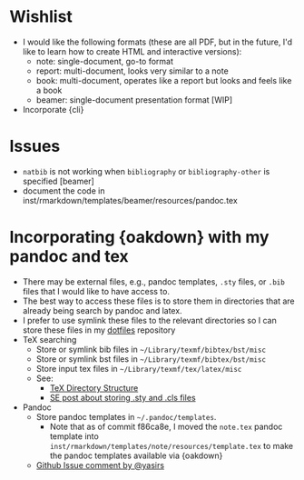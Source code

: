 # Wishlist

- I would like the following formats (these are all PDF, but in the future, I'd like to learn how to create HTML and interactive versions):
  - note: single-document, go-to format
  - report: multi-document, looks very similar to a note
  - book: multi-document, operates like a report but looks and feels like a book
  - beamer: single-document presentation format [WIP]
- Incorporate {cli}

# Issues

- `natbib` is not working when `bibliography` or `bibliography-other` is specified [beamer]
- document the code in inst/rmarkdown/templates/beamer/resources/pandoc.tex

# Incorporating {oakdown} with my pandoc and tex

- There may be external files, e.g., pandoc templates, `.sty` files, or `.bib` files that I would like to have access to.
- The best way to access these files is to store them in directories that are already being search by pandoc and latex.
- I prefer to use symlink these files to the relevant directories so I can store these files in my [dotfiles](https://github.com/omkarakatta/dotfiles) repository
- TeX searching
  - Store or symlink bib files in `~/Library/texmf/bibtex/bst/misc`
  - Store or symlink bst files in `~/Library/texmf/bibtex/bst/misc`
  - Store input tex files in `~/Library/texmf/tex/latex/misc`
  - See:
    - [TeX Directory Structure](http://tug.org/tds/tds.html#Local-additions)
    - [SE post about storing .sty and .cls files](https://tex.stackexchange.com/questions/1137/where-do-i-place-my-own-sty-or-cls-files-to-make-them-available-to-all-my-te)
- Pandoc 
  - Store pandoc templates in `~/.pandoc/templates`.
    - Note that as of commit f86ca8e, I moved the `note.tex` pandoc template into `inst/rmarkdown/templates/note/resources/template.tex` to make the pandoc templates available via {oakdown}
  - [Github Issue comment by @yasirs](https://github.com/rstudio/bookdown/issues/362#issuecomment-286327374)
